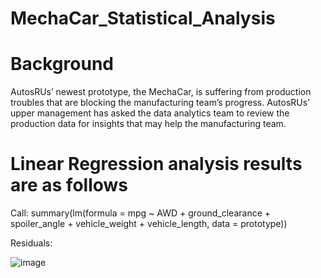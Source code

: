 # MechaCar_Statistical_Analysis

# Background 
AutosRUs’ newest prototype, the MechaCar, is suffering from production troubles that are blocking the manufacturing team’s progress. AutosRUs’ upper management has asked the data analytics team to review the production data for insights that may help the manufacturing team.

# Linear Regression analysis results are as follows

Call:
summary(lm(formula = mpg ~ AWD + ground_clearance + spoiler_angle + vehicle_weight + vehicle_length, data = prototype))

Residuals: 

![image](https://user-images.githubusercontent.com/117044267/222482920-66d05658-a1bb-4e45-8ea1-58b4021d0a8d.png)



